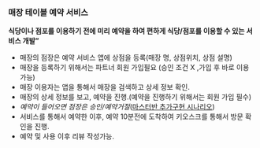 ### 매장 테이블 예약 서비스
  
**식당이나 점포를 이용하기 전에 미리 예약을 하여 편하게 식당/점포를 이용할 수 있는 서비스 개발”**
- 매장의 점장은 예약 서비스 앱에 상점을 등록(매장 명, 상점위치, 상점 설명)
- 매장을 등록하기 위해서는 파트너 회원 가입필요 (승인 조건 X ,가입 후 바로 이용 가능)
- 매장 이용자는 앱을 통해서 매장을 검색하고 상세 정보 확인.
- 매장의 상세 정보를 보고, 예약을 진행.(예약을 진행하기 위해서는 회원 가입 필수)
- *예약이 들어오면 점장은 승인/예약거절*(<u>마스터반 추가구현 시나리오</u>)
- 서비스를 통해서 예약한 이후, 예약 10분전에 도착하여 키오스크를 통해서 방문 확인을 진행.
- 예약 및 사용 이후 리뷰 작성가능.

